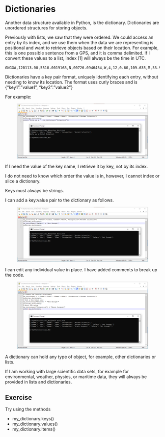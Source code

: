 # Dictionaries

Another data structure available in Python, is the dictionary. Dictionaries are unordered structures for storing objects.&#x20;

Previously with lists, we saw that they were ordered. We could access an entry by its index, and we use them when the data we are representing is positional and want to retrieve objects based on their location. For example, this is one possible sentence from a GPS, and it is comma delimited. If I convert these values to a list, index \[1] will always be the time in UTC.

```
GNGGA,120113.00,5510.0019168,N,00726.0946454,W,4,12,0.60,109.635,M,53.911,M,1.0,0000*73
```

Dictionaries have a key pair format, uniquely identifying each entry, without needing to know its location. The format uses curly braces and is {“key1”:”value1”, “key2”:”value2”}&#x20;

For example:

<figure><img src="../.gitbook/assets/image (18).png" alt=""><figcaption></figcaption></figure>

If I need the value of the key name, I retrieve it by key, not by its index.&#x20;

I do not need to know which order the value is in, however, I cannot index or slice a dictionary.&#x20;

Keys must always be strings.

I can add a key:value pair to the dictionary as follows.

<figure><img src="../.gitbook/assets/image (19).png" alt=""><figcaption></figcaption></figure>

I can edit any individual value in place. I have added comments to break up the code.

<figure><img src="../.gitbook/assets/image (20).png" alt=""><figcaption></figcaption></figure>

A dictionary can hold any type of object, for example, other dictionaries or lists.&#x20;

If I am working with large scientific data sets, for example for environmental, weather, physics, or maritime data, they will always be provided in lists and dictionaries.&#x20;

## Exercise&#x20;

Try using the methods

* my\_dictionary.keys()
* my\_dictionary.values()
* my\_dictionary.items()
